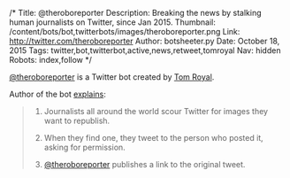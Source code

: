 /*
Title: @theroboreporter
Description: Breaking the news by stalking human journalists on Twitter, since Jan 2015.
Thumbnail: /content/bots/bot,twitterbots/images/theroboreporter.png
Link: http://twitter.com/theroboreporter
Author: botsheeter.py
Date: October 18, 2015
Tags: twitter,bot,twitterbot,active,news,retweet,tomroyal
Nav: hidden
Robots: index,follow
*/

[@theroboreporter](https://twitter.com/theroboreporter) is a Twitter bot created by [Tom Royal](https://twitter.com/tomroyal). 

Author of the bot [explains](http://www.tomroyal.com/blog/2015/01/18/the-robot-reporter/):

> 1. Journalists all around the world scour Twitter for images they want to republish.
>
> 2. When they find one, they tweet to the person who posted it, asking for permission.
>
> 3. [@theroboreporter](https://twitter.com/theroboreporter) publishes a link to the original tweet.



